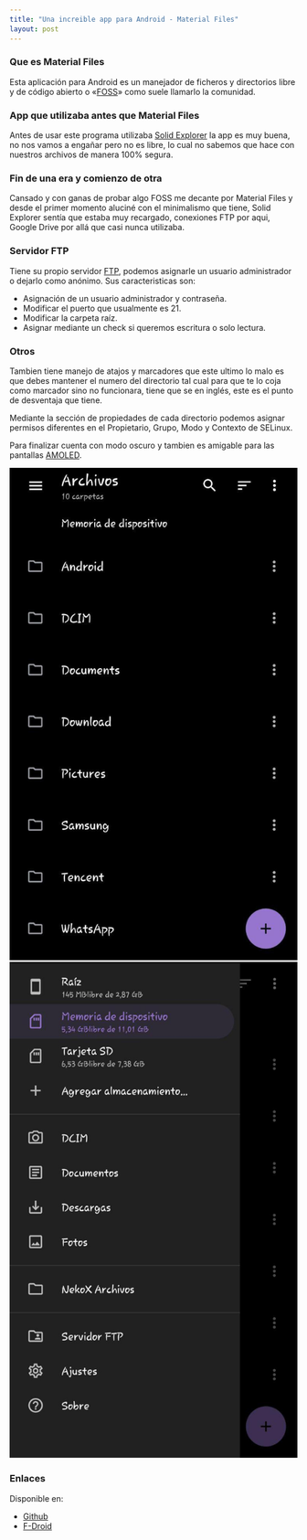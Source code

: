 ```yaml
---
title: "Una increible app para Android - Material Files"
layout: post
---
```

### Que es Material Files

Esta aplicación para Android es un manejador de ficheros y directorios libre y de código abierto o «[FOSS](https://es.wikipedia.org/wiki/Software_libre_y_de_c%C3%B3digo_abierto)» como suele llamarlo la comunidad.

### App que utilizaba antes que Material Files

Antes de usar este programa utilizaba [Solid Explorer](https://neatbytes.com/solidexplorer/) la app es muy buena, no nos vamos a engañar pero no es libre, lo cual no sabemos que hace con nuestros archivos de manera 100% segura.

### Fin de una era y comienzo de otra

Cansado y con ganas de probar algo FOSS me decante por Material Files y desde el primer momento aluciné con el minimalismo que tiene, Solid Explorer sentía que estaba muy recargado, conexiones FTP por aqui, Google Drive por allá que casi nunca utilizaba.

### Servidor FTP

Tiene su propio servidor [FTP](https://es.wikipedia.org/wiki/Protocolo_de_transferencia_de_archivos), podemos asignarle un usuario administrador o dejarlo como anónimo. Sus caracteristicas son:

- Asignación de un usuario administrador y contraseña.
- Modificar el puerto que usualmente es 21.
- Modificar la carpeta raíz.
- Asignar mediante un check si queremos escritura o solo lectura.

### Otros

Tambien tiene manejo de atajos y marcadores que este ultimo lo malo es que debes mantener el numero del directorio tal cual para que te lo coja como marcador sino no funcionara, tiene que se en inglés, este es el punto de desventaja que tiene.

Mediante la sección de propiedades de cada directorio podemos asignar permisos diferentes en el Propietario, Grupo, Modo y Contexto de SELinux.

Para finalizar cuenta con modo oscuro y tambien es amigable para las pantallas [AMOLED](https://es.wikipedia.org/wiki/AMOLED).

![](https://github.com/LoneWolf93/lonewolf93.github.io/blob/master/_images/material-files/material-files-1.jpg?raw=true)
![](https://github.com/LoneWolf93/lonewolf93.github.io/blob/master/_images/material-files/material-files-2.jpg?raw=true)

### Enlaces

Disponible en:

- [Github](https://github.com/zhanghai/MaterialFiles)
- [F-Droid](https://f-droid.org/es/packages/me.zhanghai.android.files/)
